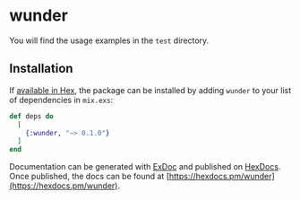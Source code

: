 # wunder

You will find the usage examples in the `test` directory.

## Installation

If [available in Hex](https://hex.pm/docs/publish), the package can be installed
by adding `wunder` to your list of dependencies in `mix.exs`:

```elixir
def deps do
  [
    {:wunder, "~> 0.1.0"}
  ]
end
```

Documentation can be generated with [ExDoc](https://github.com/elixir-lang/ex_doc)
and published on [HexDocs](https://hexdocs.pm). Once published, the docs can
be found at [https://hexdocs.pm/wunder](https://hexdocs.pm/wunder).
